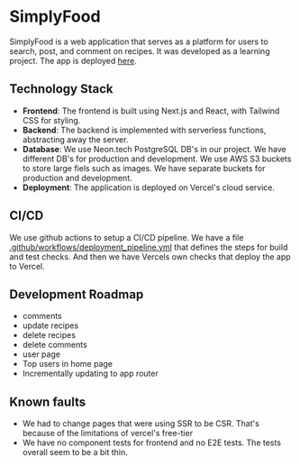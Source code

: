 # SimplyFood

SimplyFood is a web application that serves as a platform for users to search, post, and comment on recipes. It was developed as a learning project. The app is deployed [here](https://simplyfood-kaarlej.vercel.app/).

## Technology Stack

- **Frontend**: The frontend is built using Next.js and React, with Tailwind CSS for styling.
- **Backend**: The backend is implemented with serverless functions, abstracting away the server.
- **Database**: We use Neon.tech PostgreSQL DB's in our project. We have different DB's for production and development. We use AWS S3 buckets to store large fiels such as images. We have separate buckets for production and development.
- **Deployment**: The application is deployed on Vercel's cloud service.

## CI/CD
We use github actions to setup a CI/CD pipeline. We have a file [.github/workflows/deployment_pipeline.yml](.github/workflows/deployment_pipeline.yml) that defines the steps for build and test checks. And then we have Vercels own checks that deploy the app to Vercel.

## Development Roadmap
- comments
- update recipes
- delete recipes
- delete comments
- user page
- Top users in home page
- Incrementally updating to app router


## Known faults
- We had to change pages that were using SSR to be CSR. That's because of the limitations of vercel's free-tier
- We have no component tests for frontend and no E2E tests. The tests overall seem to be a bit thin.
